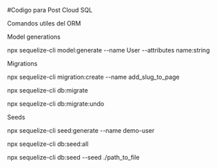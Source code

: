#Codigo para Post Cloud SQL

Comandos utiles del ORM


Model generations


npx sequelize-cli model:generate --name User --attributes name:string

Migrations


npx sequelize-cli migration:create --name add_slug_to_page


npx sequelize-cli db:migrate


npx sequelize-cli db:migrate:undo


Seeds


npx sequelize-cli seed:generate --name demo-user


npx sequelize-cli db:seed:all


npx sequelize-cli db:seed --seed ./path_to_file
